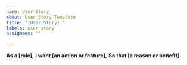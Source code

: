 ```yaml
---
name: User Story
about: User Story Template
title: "[User Story] "
labels: user story
assignees: ''

---
```


**As a [role],**
**I want [an action or feature],**
**So that [a reason or benefit].**

